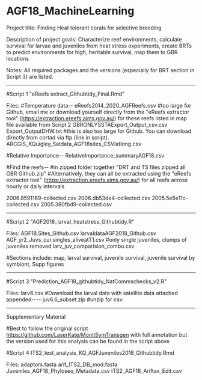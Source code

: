 # AGF18_MachineLearning

Project title: Finding Heat tolerant corals for selective breeding

Description of project goals: Characterize reef environments, calculate survival for larvae and juveniles from heat stress experiments, create BRTs to predict environments for high, heritable survival, map them to GBR locations

Notes: 
All required packages and the versions (especially for BRT section in Script 3) are listed. 

----

#Script 1 "eReefs extract_Githubtidy_Final.Rmd"

Files:
#Temperature data--
eReefs2014_2020_AGFReefs.csv #too large for Github, email me or download yourself directly from the "eReefs extractor tool" (https://extraction.ereefs.aims.gov.au/) for these reefs listed in map file available from Script 2
GBRONLYSSTAExport_Output_csv.csv
Export_OutputDHW.txt #this is also too large for Github. You can download directly from cortad via ftp (link in script). 
ARCGIS_KQuigley_Satdata_AGF18sites_CSVlatlong.csv

#Relative Importance--
RelativeImportance_summaryAGF18.csv

#Find the reefs--
#in zipped folder together "DRT and TS files zipped all GBR Github.zip"
#Alternatively, they can all be extracted using the "eReefs extractor tool" (https://extraction.ereefs.aims.gov.au/) for all reefs across hourly or daily intervals

2006.8591169-collected.csv
2006.db53de4-collected.csv
2005.5e5e11c-collected.csv
2005.380fbd9-collected.csv

----

#Script 2 "AGF2018_larval_heatstress_Githubtidy.R"

Files:
AGF18.Sites_Github.csv
larvaldataAGF2018_Github.csv
AGF_yr2_Juvs_cur.singles_aliveatT1.csv #only single juveniles, clumps of juveniles removed
larv_juv_comparision_combo.csv

#Sections include: 
map,
larval survival,
juvenile survival,
juvenile survival by symbiont,
Supp figures

----

#Script 3 "Prediction_AGF18_githubtidy_NatCommschecks_v2.R"

Files:
larv6.csv #Download the larval data with satellite data attached appended----
juv6.6_subset.zip #unzip for csv

-----

Supplementary Material

#Best to follow the original script https://github.com/LaserKate/MontiSymTransgen with full annotation but the version used for this analysis can be found in the script above

#Script 4 ITS2_test_analysis_KQ_AGFJuveniles2018_Githubtidy.Rmd

Files:
adaptors.fasta
arif_ITS2_DB_mod.fasta
Juveniles_AGF18_Phyloseq_Metadata.csv
ITS2_AGF18_Ariftax_Edit.csv

